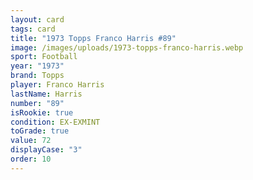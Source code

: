 ```yaml
---
layout: card
tags: card
title: "1973 Topps Franco Harris #89"
image: /images/uploads/1973-topps-franco-harris.webp
sport: Football
year: "1973"
brand: Topps
player: Franco Harris
lastName: Harris
number: "89"
isRookie: true
condition: EX-EXMINT
toGrade: true
value: 72
displayCase: "3"
order: 10
---
```

